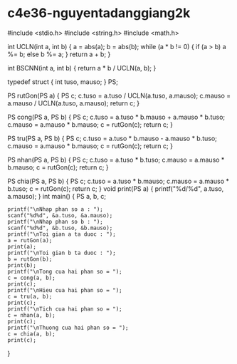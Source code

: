 # c4e36-nguyentadanggiang2k
 #include <stdio.h>
#include <string.h>
#include <math.h>
 
int UCLN(int a, int b)
{
    a = abs(a);
    b = abs(b);
    while (a * b != 0)
    {
        if (a > b)
            a %= b;
        else
            b %= a;
    }
    return a + b;
}
 
int BSCNN(int a, int b)
{
    return a * b / UCLN(a, b);
}
 
typedef struct 
{
    int tuso, mauso;
} PS;
 
PS rutGon(PS a)
{
    PS c;
    c.tuso = a.tuso / UCLN(a.tuso, a.mauso);
    c.mauso = a.mauso / UCLN(a.tuso, a.mauso);
    return c;
}
 
PS cong(PS a, PS b)
{
    PS c;
    c.tuso = a.tuso * b.mauso + a.mauso * b.tuso;
    c.mauso = a.mauso * b.mauso;
    c = rutGon(c);
    return c;
}
 
PS tru(PS a, PS b)
{
    PS c;
    c.tuso = a.tuso * b.mauso - a.mauso * b.tuso;
    c.mauso = a.mauso * b.mauso;
    c = rutGon(c);
    return c;
}
 
PS nhan(PS a, PS b)
{
    PS c;
    c.tuso = a.tuso * b.tuso;
    c.mauso = a.mauso * b.mauso;
    c = rutGon(c);
    return c;
}
 
PS chia(PS a, PS b)
{
    PS c;
    c.tuso = a.tuso * b.mauso;
    c.mauso = a.mauso * b.tuso;
    c = rutGon(c);
    return c;
}
void print(PS a)
{
    printf("%d/%d", a.tuso, a.mauso);
}
int main()
{
    PS a, b, c;
 
    printf("\nNhap phan so a : ");
    scanf("%d%d", &a.tuso, &a.mauso);
    printf("\nNhap phan so b : ");
    scanf("%d%d", &b.tuso, &b.mauso);
    printf("\nToi gian a ta duoc : ");
    a = rutGon(a);
    print(a);
    printf("\nToi gian b ta duoc : ");
    b = rutGon(b);
    print(b);
    printf("\nTong cua hai phan so = ");
    c = cong(a, b);
    print(c);
    printf("\nHieu cua hai phan so = ");
    c = tru(a, b);
    print(c);
    printf("\nTich cua hai phan so = ");
    c = nhan(a, b);
    print(c);
    printf("\nThuong cua hai phan so = ");
    c = chia(a, b);
    print(c);
}
